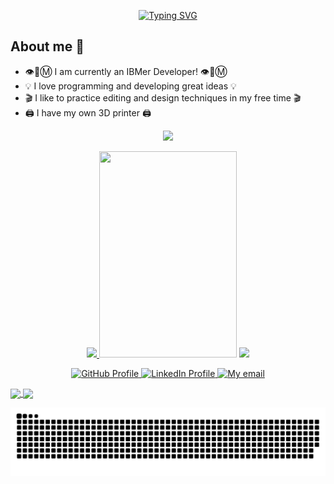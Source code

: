 <p align="center">
  <a href="https://git.io/typing-svg">
    <img src="https://readme-typing-svg.demolab.com?font=Fira+Code&size=25&duration=2000&color=58F73D&center=true&vCenter=true&multiline=true&random=false&width=435&height=100&lines=Hello+World!+My+name+is;Leonardo+Cesar+and+welcome;to+my+GitHub+profile!" alt="Typing SVG"/>
  </a>
</p>

## About me :pencil:

- :eye::bee::m: I am currently an IBMer Developer! :eye::bee::m:
- :bulb: I love programming and developing great ideas :bulb:
- :clapper: I like to practice editing and design techniques in my free time :clapper:
- :printer: I have my own 3D printer :printer:

<p align="center">
  <a href="https://skillicons.dev">
    <img src="https://skillicons.dev/icons?i=js,html,css,bootstrap,nodejs,ts"/>
  </a>
</p>
<p align="center">
  <a href="https://skillicons.dev">
    <img src="https://skillicons.dev/icons?i=java,spring,react,angular,firebase,py&perline=1"/>
  </a>
  <img height=330 width=220 src="https://bestanimations.com/media/earth-space/1608949954astronaut-in-space-animation-4.gif">
  <a href="https://skillicons.dev">
    <img src="https://skillicons.dev/icons?i=vscode,androidstudio,git,postman,arduino,figma&perline=1"/>
  </a>
</p>

<p align="center">
  <a href="https://www.github.com/lcesadm">
    <img src="https://img.shields.io/badge/github-%23121011.svg?style=for-the-badge&logo=github&logoColor=white" alt="GitHub Profile">
  </a>
  <a href="https://www.linkedin.com/in/lcesadm">
    <img src="https://img.shields.io/badge/linkedin-%230077B5.svg?style=for-the-badge&logo=linkedin&logoColor=white" alt="LinkedIn Profile"/>
  </a>
  <a href="mailto:mendonca_leonardo@hotmail.com">
    <img src="https://img.shields.io/badge/Email-grey?style=for-the-badge&logo=microsoft&logoColor=white" alt="My email"/>
  </a>
</p>

<a href="https://github.com/anuraghazra/github-readme-stats">
  <img height=200 align="center" src="https://github-readme-stats.vercel.app/api?username=lcesadm&show_icons=true&rank_icon=github&theme=transparent"/>
</a>
<a href="https://github.com/anuraghazra/github-readme-stats">
  <img height=200 align="center" src="https://github-readme-stats.vercel.app/api/top-langs?username=lcesadm&layout=compact&langs_count=8&card_width=320&theme=transparent"/>
</a>

![Snake animation](https://github.com/lcesadm/lcesadm/blob/output/github-snake-dark.svg)
